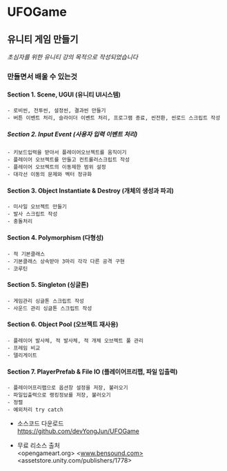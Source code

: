 UFOGame
===
유니티 게임 만들기
---
_초심자를 위한 유니티 강의 목적으로 작성되었습니다_   


### 만들면서 배울 수 있는것
#### Section 1. Scene, UGUI (유니티 UI시스템)
	- 로비씬, 전투씬, 설정씬, 결과씬 만들기
	- 버튼 이벤트 처리, 슬라이더 이벤트 처리, 프로그램 종료, 씬전환, 씬로드 스크립트 작성

##### Section 2. Input Event (사용자 입력 이벤트 처리)
	- 키보드입력을 받아서 플레이어오브젝트를 움직이기
	- 플레이어 오브젝트를 만들고 컨트롤러스크립트 작성
	- 플레이어 오브젝트의 이동제한 범위 설정
	- 대각선 이동의 문제와 벡터 정규화

#### Section 3. Object Instantiate & Destroy (개체의 생성과 파괴)
	- 미사일 오브젝트 만들기
	- 발사 스크립트 작성
	- 충돌처리
	
#### Section 4. Polymorphism (다형성)
	- 적 기본클래스 
	- 기본클래스 상속받아 3마리 각각 다른 공격 구현
	- 코루틴
	
#### Section 5. Singleton (싱글톤)
	- 게임관리 싱글톤 스크립트 작성
	- 사운드 관리 싱글톤 스크립트 작성
	
#### Section 6. Object Pool (오브젝트 재사용)
	- 플레이어 발사체, 적 발사체, 적 개체 오브젝트 풀 관리
	- 프레임 비교
	- 델리게이트
	
#### Section 7. PlayerPrefab & File IO (플레이어프리팹, 파일 입출력)
	- 플레이어프리팹으로 옵션창 설정을 저장, 불러오기
	- 파일입출력으로 랭킹정보를 저장, 불러오기 
	- 정렬
	- 예외처리 try catch



- 소스코드 다운로드   
<https://github.com/devYongJun/UFOGame>   

- 무료 리소스 출처   
<opengameart.org>
<www.bensound.com>
<assetstore.unity.com/publishers/1778>   





